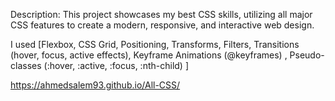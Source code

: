 Description: This project showcases my best CSS skills, utilizing all major CSS features to create a modern, responsive, and interactive web design.

I used [Flexbox, CSS Grid, Positioning, Transforms, Filters, Transitions (hover, focus, active effects), Keyframe Animations (@keyframes) , Pseudo-classes (:hover, :active, :focus, :nth-child) ]

https://ahmedsalem93.github.io/All-CSS/

